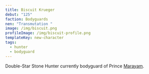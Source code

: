 ```yaml
---
title: Biscuit Krueger
debut: "125"
faction: Bodyguards
nen: "Transmutation "
image: /img/biscuit.png
profileImage: /img/biscuit-profile.png
templateKey: new-character
tags:
  - hunter
  - bodyguard
---
```


Double-Star Stone Hunter currently bodyguard of Prince [Marayam](/character/marayam-hui-guo-rou/).
